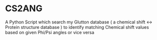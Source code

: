 # CS2ANG
A Python Script which search my Glutton database ( a chemical shift <-> Protein
structure database ) to identify matching Chemical shift values based on given
Phi/Psi angles or vice versa
